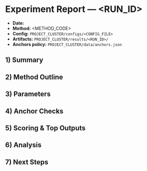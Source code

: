 # Experiment Report — <RUN_ID>

- **Date:** <YYYY-MM-DD>
- **Method:** <METHOD_CODE>
- **Config:** `PROJECT_CLUSTER/configs/<CONFIG_FILE>`
- **Artifacts:** `PROJECT_CLUSTER/results/<RUN_ID>/`
- **Anchors policy:** `PROJECT_CLUSTER/data/anchors.json`

## 1) Summary
## 2) Method Outline
## 3) Parameters
## 4) Anchor Checks
## 5) Scoring & Top Outputs
## 6) Analysis
## 7) Next Steps
